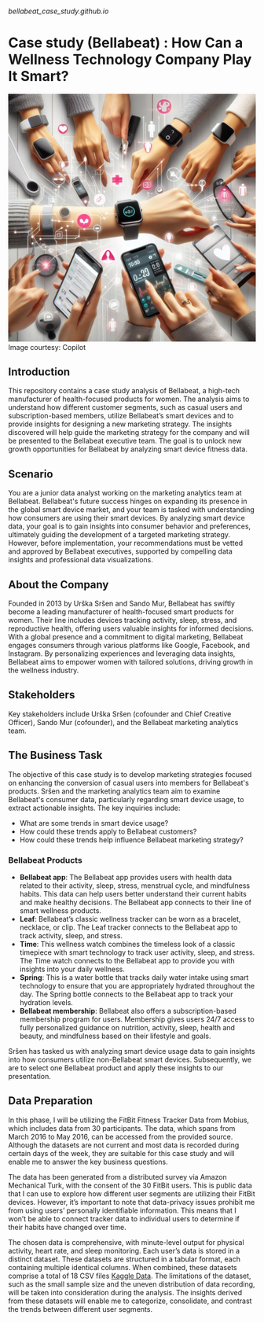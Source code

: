 ###### bellabeat_case_study.github.io
# Case study (Bellabeat) : How Can a Wellness Technology Company Play It Smart?
![Bellabeat](https://github.com/ShriHariKJ/bellabeat_case_study.github.io/blob/491fb9578fc6aa5e5ccce7599187fa4fb377fb4f/Images/Designer%20(1).png)
Image courtesy: Copilot

## Introduction

This repository contains a case study analysis of Bellabeat, a high-tech manufacturer of health-focused products for women. The analysis aims to understand how different customer segments, such as casual users and subscription-based members, utilize Bellabeat’s smart devices and to provide insights for designing a new marketing strategy. The insights discovered will help guide the marketing strategy for the company and will be presented to the Bellabeat executive team. The goal is to unlock new growth opportunities for Bellabeat by analyzing smart device fitness data.

## Scenario

You are a junior data analyst working on the marketing analytics team at Bellabeat. Bellabeat's future success hinges on expanding its presence in the global smart device market, and your team is tasked with understanding how consumers are using their smart devices. By analyzing smart device data, your goal is to gain insights into consumer behavior and preferences, ultimately guiding the development of a targeted marketing strategy. However, before implementation, your recommendations must be vetted and approved by Bellabeat executives, supported by compelling data insights and professional data visualizations.

## About the Company

Founded in 2013 by Urška Sršen and Sando Mur, Bellabeat has swiftly become a leading manufacturer of health-focused smart products for women. Their line includes devices tracking activity, sleep, stress, and reproductive health, offering users valuable insights for informed decisions. With a global presence and a commitment to digital marketing, Bellabeat engages consumers through various platforms like Google, Facebook, and Instagram. By personalizing experiences and leveraging data insights, Bellabeat aims to empower women with tailored solutions, driving growth in the wellness industry.

## Stakeholders

Key stakeholders include Urška Sršen (cofounder and Chief Creative Officer), Sando Mur (cofounder), and the Bellabeat marketing analytics team.

## The Business Task

The objective of this case study is to develop marketing strategies focused on enhancing the conversion of casual users into members for Bellabeat's products. Sršen and the marketing analytics team aim to examine Bellabeat's consumer data, particularly regarding smart device usage, to extract actionable insights. The key inquiries include:

* What are some trends in smart device usage?
* How could these trends apply to Bellabeat customers?
* How could these trends help influence Bellabeat marketing strategy?

### Bellabeat Products

* __Bellabeat app__: The Bellabeat app provides users with health data related to their activity, sleep, stress, menstrual cycle, and mindfulness habits. This data can help users better understand their current habits and make healthy decisions. The Bellabeat app connects to their line of smart wellness products.
* __Leaf__: Bellabeat’s classic wellness tracker can be worn as a bracelet, necklace, or clip. The Leaf tracker connects to the Bellabeat app to track activity, sleep, and stress.
* __Time__: This wellness watch combines the timeless look of a classic timepiece with smart technology to track user activity, sleep, and stress. The Time watch connects to the Bellabeat app to provide you with insights into your daily wellness.
* __Spring__: This is a water bottle that tracks daily water intake using smart technology to ensure that you are appropriately hydrated throughout the day. The Spring bottle connects to the Bellabeat app to track your hydration levels.
* __Bellabeat membership__: Bellabeat also offers a subscription-based membership program for users. Membership gives users 24/7 access to fully personalized guidance on nutrition, activity, sleep, health and beauty, and mindfulness based on their lifestyle and goals.

Sršen has tasked us with analyzing smart device usage data to gain insights into how consumers utilize non-Bellabeat smart devices. Subsequently, we are to select one Bellabeat product and apply these insights to our presentation.

## Data Preparation

In this phase, I will be utilizing the FitBit Fitness Tracker Data from Mobius, which includes data from 30 participants. The data, which spans from March 2016 to May 2016, can be accessed from the provided source. Although the datasets are not current and most data is recorded during certain days of the week, they are suitable for this case study and will enable me to answer the key business questions.

The data has been generated from a distributed survey via Amazon Mechanical Turk, with the consent of the 30 FitBit users. This is public data that I can use to explore how different user segments are utilizing their FitBit devices. However, it’s important to note that data-privacy issues prohibit me from using users’ personally identifiable information. This means that I won’t be able to connect tracker data to individual users to determine if their habits have changed over time.

The chosen data is comprehensive, with minute-level output for physical activity, heart rate, and sleep monitoring. Each user’s data is stored in a distinct dataset. These datasets are structured in a tabular format, each containing multiple identical columns. When combined, these datasets comprise a total of 18 CSV files [Kaggle Data](https://www.kaggle.com/arashnic/fitbit). The limitations of the dataset, such as the small sample size and the uneven distribution of data recording, will be taken into consideration during the analysis. The insights derived from these datasets will enable me to categorize, consolidate, and contrast the trends between different user segments.

